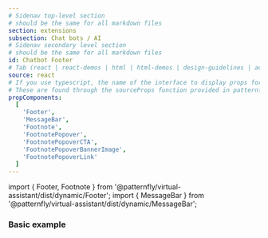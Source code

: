 ```yaml
---
# Sidenav top-level section
# should be the same for all markdown files
section: extensions
subsection: Chat bots / AI
# Sidenav secondary level section
# should be the same for all markdown files
id: Chatbot Footer
# Tab (react | react-demos | html | html-demos | design-guidelines | accessibility)
source: react
# If you use typescript, the name of the interface to display props for
# These are found through the sourceProps function provided in patternfly-docs.source.js
propComponents:
  [
    'Footer',
    'MessageBar',
    'Footnote',
    'FootnotePopover',
    'FootnotePopoverCTA',
    'FootnotePopoverBannerImage',
    'FootnotePopoverLink'
  ]
---
```


import { Footer, Footnote } from '@patternfly/virtual-assistant/dist/dynamic/Footer';
import { MessageBar } from '@patternfly/virtual-assistant/dist/dynamic/MessageBar';

### Basic example

```js file="./Footer.tsx" isFullscreen

```
